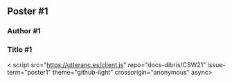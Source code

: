 ## Poster #1
### Author #1
### Title #1

<object data="/CSW21/Poster/poster1.pdf" width="1000" height="1000" type="application/pdf"></object>



<
script src="https://utteranc.es/client.js" 
repo="docs-dibris/CSW21" 
issue-term="poster1" 
theme="github-light" 
crossorigin="anonymous" 
async>
</script>
